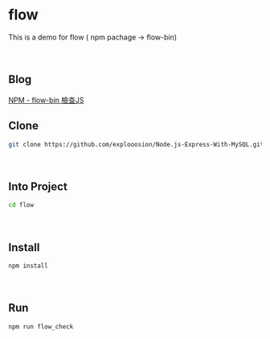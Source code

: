 # flow
This is a demo for flow ( npm pachage -> flow-bin)

　
## Blog
[NPM - flow-bin 檢查JS](https://dotblogs.com.tw/blog/preview/9b0c0b99-24ab-45f4-8b8d-e3bb20672493)
　
　
　　　
## Clone
```bash
git clone https://github.com/explooosion/Node.js-Express-With-MySQL.git
```
　
　　
## Into Project
```bash
cd flow
```
　
## Install
```bash
npm install
```
　
## Run
```bash
npm run flow_check
```
　
